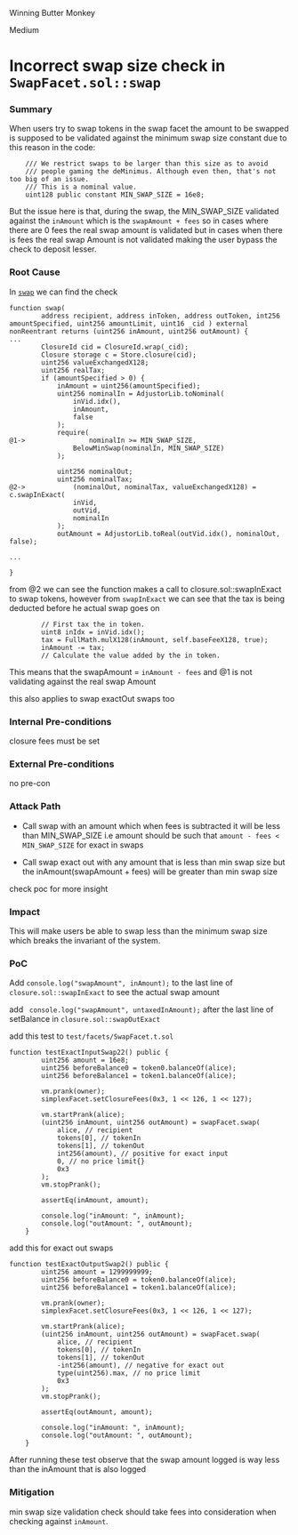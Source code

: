 Winning Butter Monkey

Medium

# Incorrect swap size check in `SwapFacet.sol::swap`

### Summary

When users try to swap tokens in the swap facet the amount to be swapped is supposed to be validated against the minimum swap size constant due to this reason in the code:
```solidity
    /// We restrict swaps to be larger than this size as to avoid
    /// people gaming the deMinimus. Although even then, that's not too big of an issue.
    /// This is a nominal value.
    uint128 public constant MIN_SWAP_SIZE = 16e8;
```

But the issue here is that, during the swap, the MIN_SWAP_SIZE validated against the `inAmount` which is the `swapAmount + fees` so in cases where there are 0 fees the real swap amount is validated but in cases when there is fees the real swap Amount is not validated making the user bypass the check to deposit lesser.

### Root Cause

 In [`swap`](https://github.com/sherlock-audit/2025-04-burve/blob/main/Burve/src/multi/facets/SwapFacet.sol#L52-L146) we can find the check

```solidity
function swap(
        address recipient, address inToken, address outToken, int256 amountSpecified, uint256 amountLimit, uint16 _cid ) external nonReentrant returns (uint256 inAmount, uint256 outAmount) {
...
        ClosureId cid = ClosureId.wrap(_cid);
        Closure storage c = Store.closure(cid);
        uint256 valueExchangedX128;
        uint256 realTax;
        if (amountSpecified > 0) {
            inAmount = uint256(amountSpecified);
            uint256 nominalIn = AdjustorLib.toNominal(
                inVid.idx(),
                inAmount,
                false
            );
            require(
@1->                nominalIn >= MIN_SWAP_SIZE,
                BelowMinSwap(nominalIn, MIN_SWAP_SIZE)
            );

            uint256 nominalOut;
            uint256 nominalTax;
@2->            (nominalOut, nominalTax, valueExchangedX128) = c.swapInExact(
                inVid,
                outVid,
                nominalIn
            );
            outAmount = AdjustorLib.toReal(outVid.idx(), nominalOut, false);

...

}
```

from @2 we can see the function makes a call to closure.sol::swapInExact to swap tokens, however from `swapInExact` we can see that the tax is being deducted before he actual swap goes on

```solidity
        // First tax the in token.
        uint8 inIdx = inVid.idx();
        tax = FullMath.mulX128(inAmount, self.baseFeeX128, true);
        inAmount -= tax;
        // Calculate the value added by the in token.
```

This means that the swapAmount = `inAmount - fees` and @1 is not validating against the real swap Amount

this also applies to swap exactOut swaps too

### Internal Pre-conditions

closure fees must be set

### External Pre-conditions

no pre-con

### Attack Path

* Call swap with an amount which when fees is subtracted it will be less than MIN_SWAP_SIZE i.e amount should be such that `amount - fees < MIN_SWAP_SIZE` for exact in swaps

* Call swap exact out with any amount that is less than min swap size but the inAmount(swapAmount + fees) will be greater than min swap size

check poc for more insight

### Impact

This will make users be able to swap less than the minimum swap size which breaks the invariant of the system.

### PoC

Add `console.log("swapAmount", inAmount);` to the last line of `closure.sol::swapInExact` to see the actual swap amount

add ` console.log("swapAmount", untaxedInAmount);` after the last line of setBalance in `closure.sol::swapOutExact` 

add this test to `test/facets/SwapFacet.t.sol`

```solidity
function testExactInputSwap22() public {
        uint256 amount = 16e8;
        uint256 beforeBalance0 = token0.balanceOf(alice);
        uint256 beforeBalance1 = token1.balanceOf(alice);

        vm.prank(owner);
        simplexFacet.setClosureFees(0x3, 1 << 126, 1 << 127); 

        vm.startPrank(alice);
        (uint256 inAmount, uint256 outAmount) = swapFacet.swap(
            alice, // recipient
            tokens[0], // tokenIn
            tokens[1], // tokenOut
            int256(amount), // positive for exact input
            0, // no price limit{}
            0x3
        );
        vm.stopPrank();

        assertEq(inAmount, amount);

        console.log("inAmount: ", inAmount);
        console.log("outAmount: ", outAmount);
    }
```

add this for exact out swaps

```solidity
function testExactOutputSwap2() public {
        uint256 amount = 1299999999; 
        uint256 beforeBalance0 = token0.balanceOf(alice);
        uint256 beforeBalance1 = token1.balanceOf(alice);
        
        vm.prank(owner);
        simplexFacet.setClosureFees(0x3, 1 << 126, 1 << 127); 

        vm.startPrank(alice);
        (uint256 inAmount, uint256 outAmount) = swapFacet.swap(
            alice, // recipient
            tokens[0], // tokenIn
            tokens[1], // tokenOut
            -int256(amount), // negative for exact out
            type(uint256).max, // no price limit
            0x3
        );
        vm.stopPrank();

        assertEq(outAmount, amount);

        console.log("inAmount: ", inAmount);
        console.log("outAmount: ", outAmount);
    }
```

After running these test observe that the swap amount logged is way less than the inAmount that is also logged

### Mitigation

min swap size validation check should take fees into consideration when checking against `inAmount`.